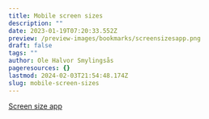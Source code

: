 ```yaml
---
title: Mobile screen sizes
description: ""
date: 2023-01-19T07:20:33.552Z
preview: /preview-images/bookmarks/screensizesapp.png
draft: false
tags: ""
author: Ole Halvor Smylingsås
pageresources: {}
lastmod: 2024-02-03T21:54:48.174Z
slug: mobile-screen-sizes
---
```

<!--more-->

[Screen size app](https://screensizes.app/ "Gå til Screen size app (Ekstern lenke)")